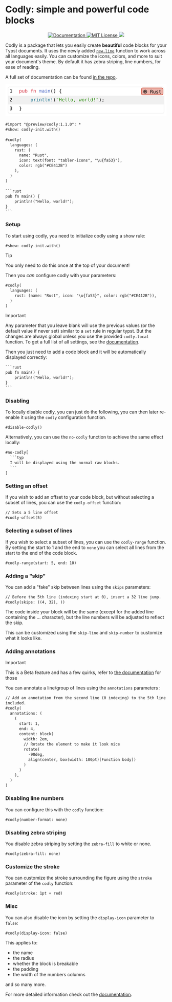 # Codly: simple and powerful code blocks

<p align="center">
  <a href="https://github.com/Dherse/codly/blob/main/docs.pdf">
    <img alt="Documentation" src="https://img.shields.io/website?down_message=offline&label=manual&up_color=007aff&up_message=online&url=https%3A%2F%2Fgithub.com%2FDherse%2Fcodly%2Fblob%2Fmain%2Fdocs.pdf" />
  </a>
  <a href="https://github.com/Dherse/codly/blob/main/LICENSE">
    <img alt="MIT License" src="https://img.shields.io/badge/license-MIT-brightgreen">
  </a>
  <img src="https://github.com/Dherse/codly/actions/workflows/test.yml/badge.svg" />
</p>

Codly is a package that lets you easily create **beautiful** code blocks for your Typst documents.
It uses the newly added [`raw.line`](https://typst.app/docs/reference/text/raw/#definitions-line)
function to work across all languages easily. You can customize the icons, colors, and more to
suit your document's theme. By default it has zebra striping, line numbers, for ease of reading.

A full set of documentation can be found [in the repo](https://raw.githubusercontent.com/Dherse/codly/main/docs.pdf).

![Example](./demo.png)

````typ
#import "@preview/codly:1.1.0": *
#show: codly-init.with()

#codly(
  languages: (
    rust: (
      name: "Rust",
      icon: text(font: "tabler-icons", "\u{fa53}"),
      color: rgb("#CE412B")
    ),
  )
)

```rust
pub fn main() {
    println!("Hello, world!");
}
```
````

### Setup

To start using codly, you need to initialize codly using a show rule:

```typ
#show: codly-init.with()
```
> [!TIP]
> You only need to do this once at the top of your document!

Then you *can* configure codly with your parameters:

```typ
#codly(
  languages: (
    rust: (name: "Rust", icon: "\u{fa53}", color: rgb("#CE412B")),
  )
)
```

> [!IMPORTANT]
> Any parameter that you leave blank will use the previous values (or the default value if never set) similar to a `set` rule in regular typst. But the changes are always global unless you use the provided `codly.local` function. To get a full list of all settings, see the [documentation](https://raw.githubusercontent.com/Dherse/codly/main/docs.pdf).

Then you just need to add a code block and it will be automatically displayed correctly:

````
```rust
pub fn main() {
    println!("Hello, world!");
}
```
````

### Disabling

To locally disable codly, you can just do the following, you can then later re-enable it using the `codly` configuration function.

```typ
#disable-codly()
```

Alternatively, you can use the `no-codly` function to achieve the same effect locally:

````typ
#no-codly[
  ```typ
  I will be displayed using the normal raw blocks.
  ```
]
````

### Setting an offset

If you wish to add an offset to your code block, but without selecting a subset of lines, you can use the `codly-offset` function:

```typ
// Sets a 5 line offset
#codly-offset(5)
```

### Selecting a subset of lines

If you wish to select a subset of lines, you can use the `codly-range` function. By setting the start to 1 and the end to `none` you can select all lines from the start to the end of the code block.

```typ
#codly-range(start: 5, end: 10)
```

### Adding a "skip"

You can add a "fake" skip between lines using the `skips` parameters:

```typ
// Before the 5th line (indexing start at 0), insert a 32 line jump.
#codly(skips: ((4, 32), ))
```
The code inside your block will be the same (except for the added line containing the … character), but the line numbers will be adjusted to reflect the skip. 

This can be customized using the `skip-line` and `skip-number` to customize what it looks like.

### Adding annotations

> [!IMPORTANT]
> This is a Beta feature and has a few quirks, refer to [the documentation](https://raw.githubusercontent.com/Dherse/codly/main/docs.pdf) for those

You can annotate a line/group of lines using the `annotations` parameters :

```typ
// Add an annotation from the second line (0 indexing) to the 5th line included.
#codly(
  annotations: (
    (
      start: 1,
      end: 4,
      content: block(
        width: 2em,
        // Rotate the element to make it look nice
        rotate(
          -90deg,
          align(center, box(width: 100pt)[Function body])
        )
      )
    ), 
  )
)
```

### Disabling line numbers

You can configure this with the `codly` function:

```typ
#codly(number-format: none)
```

### Disabling zebra striping

You disable zebra striping by setting the `zebra-fill` to white or none.

```typ
#codly(zebra-fill: none)
```

### Customize the stroke

You can customize the stroke surrounding the figure using the `stroke` parameter of the `codly` function:

```typ
#codly(stroke: 1pt + red)
```

### Misc

You can also disable the icon by setting the `display-icon` parameter to `false`:

```typ
#codly(display-icon: false)
```

This applies to:
- the name
- the radius
- whether the block is breakable
- the padding
- the width of the numbers columns 

and so many more.

For more detailed information check out the [documentation](https://raw.githubusercontent.com/Dherse/codly/main/docs.pdf).
